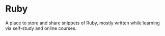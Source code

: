 Ruby
====

A place to store and share snippets of Ruby, mostly written while learning via self-study and online courses.
